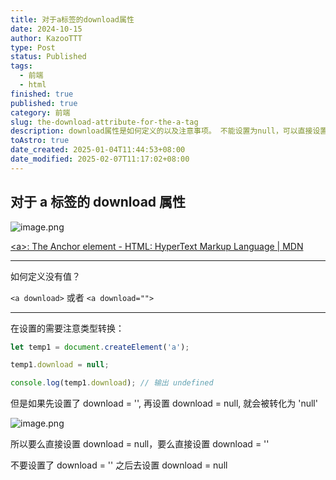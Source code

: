 ```yaml
---
title: 对于a标签的download属性
date: 2024-10-15
author: KazooTTT
type: Post
status: Published
tags:
  - 前端
  - html
finished: true
published: true
category: 前端
slug: the-download-attribute-for-the-a-tag
description: download属性是如何定义的以及注意事项。 不能设置为null，可以直接设置成空串或者null。
toAstro: true
date_created: 2025-01-04T11:44:53+08:00
date_modified: 2025-02-07T11:17:02+08:00
---
```


## 对于 a 标签的 download 属性

![image.png](https://pictures.kazoottt.top/2024/10/20241012-b044604cec83cd5e0b281b9e63562f11.png)

[\<a\>: The Anchor element - HTML: HyperText Markup Language | MDN](https://developer.mozilla.org/en-US/docs/Web/HTML/Element/a)

---

如何定义没有值？

`<a download>` 或者 `<a download="">`

---

在设置的需要注意类型转换：

``` js
let temp1 = document.createElement('a');

temp1.download = null;

console.log(temp1.download); // 输出 undefined

```

但是如果先设置了 download = '', 再设置 download = null, 就会被转化为 'null'

![image.png](https://pictures.kazoottt.top/2024/10/20241012-1e0e4270de68707c51966174e2f2a063.png)

所以要么直接设置 download = null，要么直接设置 download = ''

不要设置了 download = '' 之后去设置 download = null
